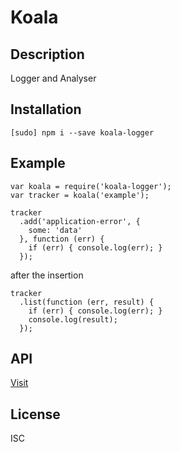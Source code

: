 # Koala

## Description

  Logger and Analyser

## Installation

  `[sudo] npm i --save koala-logger`

## Example

  ```
  var koala = require('koala-logger');
  var tracker = koala('example');

  tracker
    .add('application-error', {
      some: 'data'
    }, function (err) {
      if (err) { console.log(err); }
    });
  ```

  after the insertion

  ```
  tracker
    .list(function (err, result) {
      if (err) { console.log(err); }
      console.log(result);
    });
  ```

## API

[Visit](https://github.com/Linkzter/koala/blob/master/API.md)

## License

  ISC
